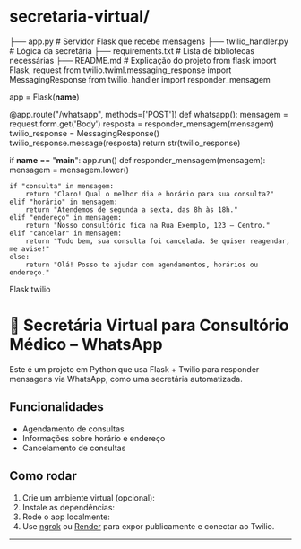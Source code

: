 # secretaria-virtual/
├── app.py                 # Servidor Flask que recebe mensagens
├── twilio_handler.py      # Lógica da secretária
├── requirements.txt       # Lista de bibliotecas necessárias
├── README.md              # Explicação do projeto
from flask import Flask, request
from twilio.twiml.messaging_response import MessagingResponse
from twilio_handler import responder_mensagem

app = Flask(__name__)

@app.route("/whatsapp", methods=['POST'])
def whatsapp():
    mensagem = request.form.get('Body')
    resposta = responder_mensagem(mensagem)
    twilio_response = MessagingResponse()
    twilio_response.message(resposta)
    return str(twilio_response)

if __name__ == "__main__":
    app.run()
def responder_mensagem(mensagem):
    mensagem = mensagem.lower()

    if "consulta" in mensagem:
        return "Claro! Qual o melhor dia e horário para sua consulta?"
    elif "horário" in mensagem:
        return "Atendemos de segunda a sexta, das 8h às 18h."
    elif "endereço" in mensagem:
        return "Nosso consultório fica na Rua Exemplo, 123 – Centro."
    elif "cancelar" in mensagem:
        return "Tudo bem, sua consulta foi cancelada. Se quiser reagendar, me avise!"
    else:
        return "Olá! Posso te ajudar com agendamentos, horários ou endereço."
Flask
twilio
# 🤖 Secretária Virtual para Consultório Médico – WhatsApp

Este é um projeto em Python que usa Flask + Twilio para responder mensagens via WhatsApp, como uma secretária automatizada.

## Funcionalidades
- Agendamento de consultas
- Informações sobre horário e endereço
- Cancelamento de consultas

## Como rodar
1. Crie um ambiente virtual (opcional):
2. Instale as dependências:
3. Rode o app localmente:
4. Use [ngrok](https://ngrok.com/) ou [Render](https://render.com) para expor publicamente e conectar ao Twilio.

---